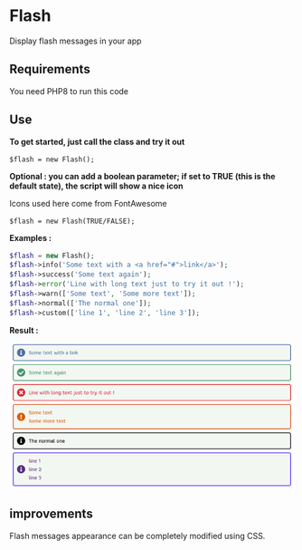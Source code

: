 # Flash
Display flash messages in your app

## Requirements
You need PHP8 to run this code

## Use

**To get started, just call the class and try it out**  
```
$flash = new Flash();
```

**Optional : you can add a boolean parameter; if set to TRUE (this is the default state), the script will show a nice icon**

Icons used here come from FontAwesome
```
$flash = new Flash(TRUE/FALSE);
```

**Examples :**

```php
$flash = new Flash();
$flash->info('Some text with a <a href="#">link</a>');
$flash->success('Some text again');
$flash->error('Line with long text just to try it out !');
$flash->warn(['Some text', 'Some more text']);
$flash->normal(['The normal one']);
$flash->custom(['line 1', 'line 2', 'line 3']);
```




**Result :**

![Screen Class Flash](Class_Flash_screen.png)

## improvements

Flash messages appearance can be completely modified using CSS.
